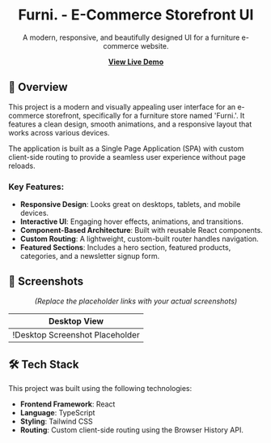 <h1 align="center">Furni. - E-Commerce Storefront UI</h1>

<p align="center">
  A modern, responsive, and beautifully designed UI for a furniture e-commerce website.
</p>

<p align="center">
  <a href="https://e-commerce-storefront-ui-v2.vercel.app/"><strong>View Live Demo</strong></a>
</p>

## 🚀 Overview

This project is a modern and visually appealing user interface for an e-commerce storefront, specifically for a furniture store named 'Furni.'. It features a clean design, smooth animations, and a responsive layout that works across various devices.

The application is built as a Single Page Application (SPA) with custom client-side routing to provide a seamless user experience without page reloads.

### Key Features:

- **Responsive Design**: Looks great on desktops, tablets, and mobile devices.
- **Interactive UI**: Engaging hover effects, animations, and transitions.
- **Component-Based Architecture**: Built with reusable React components.
- **Custom Routing**: A lightweight, custom-built router handles navigation.
- **Featured Sections**: Includes a hero section, featured products, categories, and a newsletter signup form.

## 📸 Screenshots

<p align="center">
  <em>(Replace the placeholder links with your actual screenshots)</em>
</p>

|          Desktop View           |
| :-----------------------------: |
| !Desktop Screenshot Placeholder |

## 🛠️ Tech Stack

This project was built using the following technologies:

- **Frontend Framework**: React
- **Language**: TypeScript
- **Styling**: Tailwind CSS
- **Routing**: Custom client-side routing using the Browser History API.
